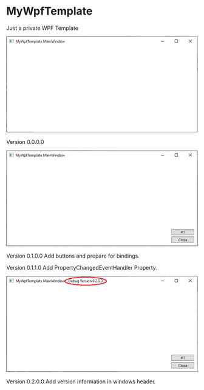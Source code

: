 # MyWpfTemplate
Just a private WPF Template

![img](https://github.com/uhwgmxorg/MyWpfTemplate/blob/master/1.PNG)

Version 0.0.0.0

![img](https://github.com/uhwgmxorg/MyWpfTemplate/blob/master/2.PNG)

Version 0.1.0.0
Add buttons and prepare for bindings.

Version 0.1.1.0
Add PropertyChangedEventHandler Property.

![img](https://github.com/uhwgmxorg/MyWpfTemplate/blob/master/3.PNG)

Version 0.2.0.0
Add version information in windows header.